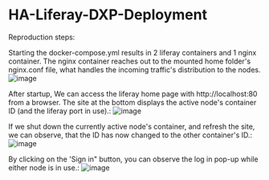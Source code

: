 # HA-Liferay-DXP-Deployment

Reproduction steps:

Starting the docker-compose.yml results in 2 liferay containers and 1 nginx container.
The nginx container reaches out to the mounted home folder's nginx.conf file, what handles the incoming traffic's distribution to the nodes.
![image](https://github.com/pomee4/HA-Liferay-DXP-Deoloyment/assets/13985863/51625b06-3d24-4112-b470-ea23d7fca25f)

After startup, We can access the liferay home page with http://localhost:80 from a browser.
The site at the bottom displays the active node's container ID (and the liferay port in use).:
![image](https://github.com/pomee4/HA-Liferay-DXP-Deoloyment/assets/13985863/caff1bf2-aa26-4bb5-8d13-c990094b11a7)

If we shut down the currently active node's container, and refresh the site, we can observe, that the ID has now changed to the other container's ID.:
![image](https://github.com/pomee4/HA-Liferay-DXP-Deoloyment/assets/13985863/ea897647-a655-45af-bf7d-e28271f3382b)


By clicking on the 'Sign in" button, you can observe the log in pop-up while either node is in use.:
![image](https://github.com/pomee4/HA-Liferay-DXP-Deoloyment/assets/13985863/b37f787c-ffce-4d08-9873-fa66cd966473)
